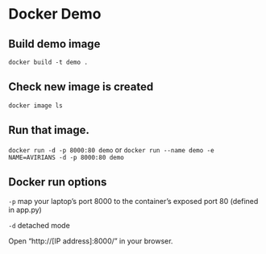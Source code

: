 # Docker Demo
## Build demo image
```docker build -t demo .```

## Check new image is created
```docker image ls```

## Run that image.
```docker run -d -p 8000:80 demo``` or
```docker run --name demo -e NAME=AVIRIANS -d -p 8000:80 demo```

## Docker run options 
`-p` map your laptop’s port 8000 to the container’s exposed port 80 (defined in app.py)

`-d` detached mode

Open “http://[IP address]:8000/” in your browser.
